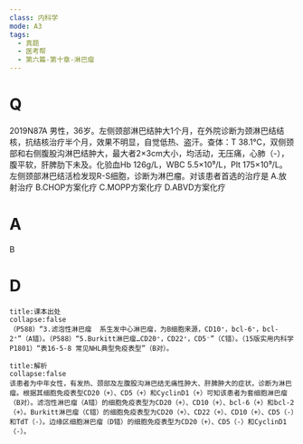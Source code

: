 ```yaml
---
class: 内科学
mode: A3
tags:
  - 真题
  - 医考帮
  - 第六篇-第十章-淋巴瘤
---
```


# Q
2019N87A 男性，36岁。左侧颈部淋巴结肿大1个月，在外院诊断为颈淋巴结结核，抗结核治疗半个月，效果不明显，自觉低热、盗汗。查体：T 38.1℃，双侧颈部和右侧腹股沟淋巴结肿大，最大者2×3cm大小，均活动，无压痛，心肺（-），腹平软，肝脾肋下未及。化验血Hb 126g/L，WBC 5.5×10⁹/L，Plt 175×10⁹/L。左侧颈部淋巴结活检发现R-S细胞，诊断为淋巴瘤。对该患者首选的治疗是
A.放射治疗
B.CHOP方案化疗
C.MOPP方案化疗
D.ABVD方案化疗

# A
B
# D
```ad-note
title:课本出处
collapse:false
（P588）“3.滤泡性淋巴瘤  系生发中心淋巴瘤，为B细胞来源，CD10⁺，bcl-6⁺，bcl-2⁺”（A错）。（P588）“5.Burkitt淋巴瘤…CD20⁺，CD22⁺，CD5⁻”（C错）。（15版实用内科学P1801）“表16-5-8 常见NHL典型免疫表型”（B对）。
```

```ad-summary
title:解析
collapse:false
该患者为中年女性，有发热、颈部及左腹股沟淋巴结无痛性肿大、肝脾肿大的症状，诊断为淋巴瘤。根据其细胞免疫表型CD20（+）、CD5（+）和CyclinD1（+）可知该患者为套细胞淋巴瘤（B对）。滤泡性淋巴瘤（A错）的细胞免疫表型为CD20（+）、CD10（+）、bcl-6（+）和bcl-2（+）。Burkitt淋巴瘤（C错）的细胞免疫表型为CD20（+）、CD22（+）、CD10（+）、CD5（-）和TdT（-）。边缘区细胞淋巴瘤（D错）的细胞免疫表型为CD20（+）、CD5（-）和CyclinD1（-）。
```

